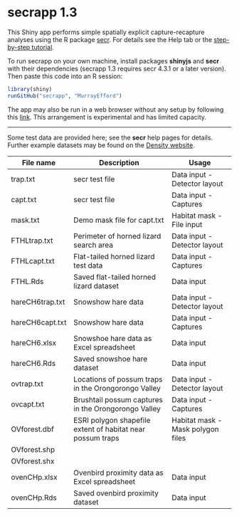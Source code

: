 # secrapp 1.3

This Shiny app performs simple spatially explicit capture-recapture analyses using the 
R package [secr](https://CRAN.R-project.org/package=secr). For details see the 
Help tab or the 
[step-by-step tutorial](https://www.otago.ac.nz/density/pdfs/secrapp-tutorial.html).

To run secrapp on your own machine, install packages **shinyjs** and **secr** 
with their dependencies (secrapp 1.3 requires secr 4.3.1 or a later version). 
Then paste this code into an R session:

```r
library(shiny)
runGitHub("secrapp", "MurrayEfford")
```

The app may also be run in a web browser without any setup by following this [link](https://www.stats.otago.ac.nz/secrapp). This arrangement is experimental 
and has limited capacity.

----

Some test data are provided here; see the **secr** help pages for details. 
Further example datasets may be found on the 
[Density website](https://www.otago.ac.nz/density/examples/). 

| File name | Description | Usage |
|--------|-------------------------------|------------------|
trap.txt | secr test file |Data input - Detector layout |
capt.txt | secr test file |Data input - Captures |
mask.txt | Demo mask file for capt.txt | Habitat mask - File input |
FTHLtrap.txt | Perimeter of horned lizard search area | Data input - Detector layout |
FTHLcapt.txt | Flat-tailed horned lizard test data |Data input - Captures |
FTHL.Rds | Saved flat-tailed horned lizard dataset | Data input |
hareCH6trap.txt | Snowshow hare data | Data input - Detector layout |
hareCH6capt.txt | Snowshow hare data | Data input - Captures |
hareCH6.xlsx | Snowshoe hare data as Excel spreadsheet | Data input |
hareCH6.Rds | Saved snowshoe hare dataset | Data input |
ovtrap.txt | Locations of possum traps in the Orongorongo Valley | Data input - Detector layout |
ovcapt.txt | Brushtail possum captures in the Orongorongo Valley | Data input - Captures |
OVforest.dbf | ESRI polygon shapefile extent of habitat near possum traps | Habitat mask - Mask polygon files |
OVforest.shp |||
OVforest.shx |||
ovenCHp.xlsx | Ovenbird proximity data as Excel spreadsheet | Data input |
ovenCHp.Rds | Saved ovenbird proximity dataset | Data input |
